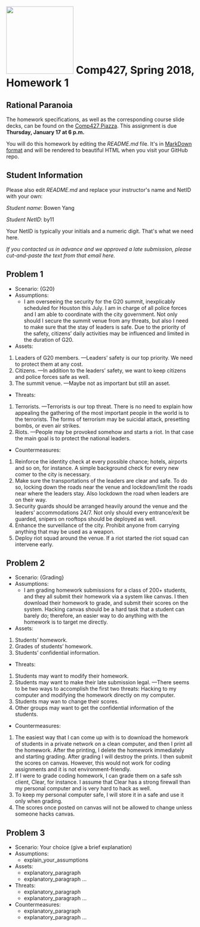 # <img src="http://www.rice.edu/_images/rice-logo.jpg" width=180> Comp427, Spring 2018, Homework 1
## Rational Paranoia
The homework specifications, as well as the corresponding course slide decks,
can be found on the [Comp427 Piazza](https://piazza.com/class/jqifhp864b37ju).
This assignment is due **Thursday, January 17 at 6 p.m.**

You will do this homework by editing the _README.md_ file. It's in
[MarkDown format](https://guides.github.com/features/mastering-markdown/)
and will be rendered to beautiful HTML when you visit your GitHub repo.

## Student Information
Please also edit _README.md_ and replace your instructor's name and NetID with your own:

_Student name_: Bowen Yang

_Student NetID_: by11

Your NetID is typically your initials and a numeric digit. That's
what we need here.

_If you contacted us in advance and we approved a late submission,
please cut-and-paste the text from that email here._

## Problem 1
- Scenario: {G20}
- Assumptions:
  - I am overseeing the security for the G20 summit, inexplicably scheduled for Houston this July. I am in charge of all police forces and I am able to coordinate with the city government. Not only should I secure the summit venue from any threats, but also I need to make sure that the stay of leaders is safe. Due to the priority of the safety, citizens’ daily activities may be influenced and limited in the duration of G20.
- Assets:
1. Leaders of G20 members. —Leaders’ safety is our top priority. We need to protect them at any cost. 
2. Citizens. —In addition to the leaders’ safety, we want to keep citizens and police forces safe as well.
3. The summit venue. —Maybe not as important but still an asset.
- Threats:
1. Terrorists. —Terrorists is our top threat. There is no need to explain how appealing the gathering of the most important people in the world is to the terrorists.  The forms of terrorism may be suicidal attack, presetting bombs, or even air strikes. 
2. Riots. —People may be provoked somehow and starts a riot.  In that case the main goal is to protect the national leaders.
- Countermeasures:
1. Reinforce the identity check at every possible chance; hotels, airports and so on, for instance. A simple background check for every new comer to the city is necessary.
2. Make sure the transportations of the leaders are clear and safe. To do so, locking down the roads near the venue and lockdown/limit the roads near where the leaders stay. Also lockdown the road when leaders are on their way. 
3. Security guards should be arranged heavily around the venue and the leaders’ accommodations 24/7. Not only should every entrance/exit be guarded, snipers on rooftops should be deployed as well.
4. Enhance the surveillance of the city. Prohibit anyone from carrying anything that may be used as a weapon. 
5. Deploy riot squad around the venue. If a riot started the riot squad can intervene early.

## Problem 2
- Scenario: {Grading}
- Assumptions:
  - I am grading homework submissions for a class of 200+ students, and they all submit their homework via a system like canvas. I then download their homework to grade, and submit their scores on the system. Hacking canvas should be a hard task that a student can barely do; therefore, an easier way to do anything with the homework is to target me directly. 
- Assets:
1. Students’ homework.
2. Grades of students’ homework.
3. Students’ confidential information.
- Threats:
1. Students may want to modify their homework.
2. Students may want to make their late submission legal. —There seems to be two ways to accomplish the first two threats: Hacking to my computer and modifying the homework directly on my computer.
3. Students may wan to change their scores.
4. Other groups may want to get the confidential information of the students.
- Countermeasures:
1. The easiest way that I can come up with is to download the homework of students in a private network on a clean computer, and then I print all the homework. After the printing, I delete the homework immediately and starting grading. After grading I will destroy the prints. I then submit the scores on canvas. However, this would not work for coding assignments and it is not environment-friendly. 
2. If I were to grade coding homework, I can grade them on a safe ssh client, Clear, for instance. I assume that Clear has a strong firewall than my personal computer and is very hard to hack as well.
3. To keep my personal computer safe, I will store it in a safe and use it only when grading.
4. The scores once posted on canvas will not be allowed to change unless someone hacks canvas. 

## Problem 3
- Scenario: Your choice (give a brief explanation)
- Assumptions:
  - explain_your_assumptions
- Assets:
  - explanatory_paragraph
  - explanatory_paragraph ...
- Threats:
  - explanatory_paragraph 
  - explanatory_paragraph ...
- Countermeasures:
  - explanatory_paragraph
  - explanatory_paragraph ...

